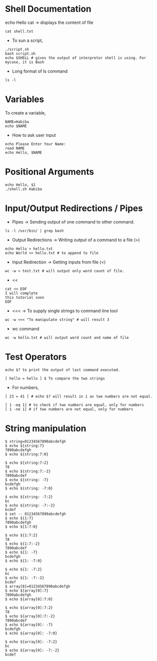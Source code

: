 # Shell Documentation
echo Hello
cat -> displays the content of file
```
cat shell.txt
```
- To sun a script, 
```
./script.sh
bash script.sh
echo $SHELL # gives the output of interpretor shell is using. For mycase, it is Bash
```

- Long format of ls command
```
ls -l
```
# Variables

To create a variable, 
```
NAME=Habiba
echo $NAME
```

- How to ask user input
```
echo Please Enter Your Name:
read NAME
echo Hello, $NAME
```

# Positional Arguments
```
echo Hello, $1
./shell.sh Habiba
```

# Input/Output Redirections / Pipes
- Pipes -> Sending output of one command to other command.
```
ls -l /usr/bin/ | grep bash

```

- Output Redirections -> Writing output of a command to a file (>)
```
echo Hello > hello.txt
echo World >> hello.txt # to append to file
```

- Input Redirection -> Getting inputs from file (<)
```
wc -w < test.txt # will output only word count of file.
```

 - <<
 ```
 cat << EOF
 I will complete 
 this tutorial soon
 EOF
 ```

 - <<< -> To supply single strings to command line tool
 ```
 wc -w <<< "To manipulate string" # will result 3
 ```

- wc command
```
wc -w hello.txt # will output word count and name of file
```

# Test Operators
```
echo $? to print the output of last command executed.

[ hello = hello ] $ To compare the two strings
```
- For numbers,
```
[ 23 = 41 ] # echo $? will result in 1 as two numbers are not equal.

[ 1 -eq 1] # to check if two numbers are equal, only for numbers
[ 1 -ne 1] # if two numbers are not equal, only for numbers
``` 

# String manipulation

```
$ string=01234567890abcdefgh
$ echo ${string:7}
7890abcdefgh
$ echo ${string:7:0}

$ echo ${string:7:2}
78
$ echo ${string:7:-2}
7890abcdef
$ echo ${string: -7}
bcdefgh
$ echo ${string: -7:0}

$ echo ${string: -7:2}
bc
$ echo ${string: -7:-2}
bcdef
$ set -- 01234567890abcdefgh
$ echo ${1:7}
7890abcdefgh
$ echo ${1:7:0}

$ echo ${1:7:2}
78
$ echo ${1:7:-2}
7890abcdef
$ echo ${1: -7}
bcdefgh
$ echo ${1: -7:0}

$ echo ${1: -7:2}
bc
$ echo ${1: -7:-2}
bcdef
$ array[0]=01234567890abcdefgh
$ echo ${array[0]:7}
7890abcdefgh
$ echo ${array[0]:7:0}

$ echo ${array[0]:7:2}
78
$ echo ${array[0]:7:-2}
7890abcdef
$ echo ${array[0]: -7}
bcdefgh
$ echo ${array[0]: -7:0}

$ echo ${array[0]: -7:2}
bc
$ echo ${array[0]: -7:-2}
bcdef
```